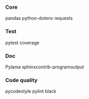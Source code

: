 ### Core

pandas
python-dotenv
requests

### Test

pytest
coverage

### Doc

Pylama
sphinxcontrib-programoutput

### Code quality

pycodestyle
pylint
black
